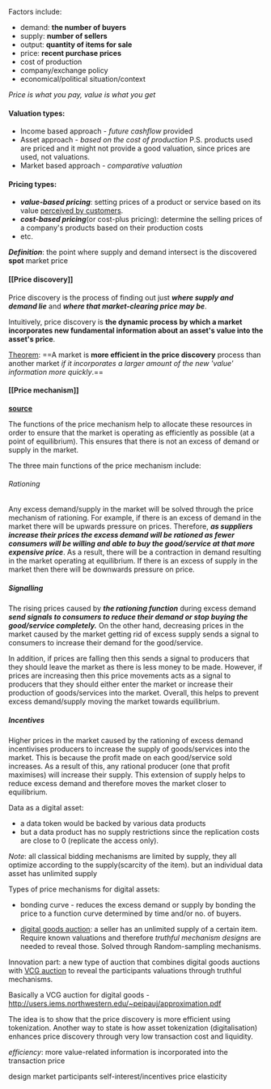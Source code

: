 Factors include:
- demand: **the number of buyers**
- supply: **number of sellers** 
- output: **quantity of items for sale**
- price: **recent purchase prices** 
- cost of production
- company/exchange policy
- economical/political situation/context


*Price is what you pay, value is what you get*

#### Valuation types:
- Income based approach - *future cashflow* provided
- Asset approach - *based on the cost of production* P.S. products used are priced and it might not provide a good valuation, since prices are used, not valuations.
- Market based approach - *comparative valuation*


#### Pricing types:
- ***value-based pricing***: setting prices of a product or service based on its value <u>perceived by customers</u>.
- ***cost-based pricing***(or cost-plus pricing): determine the selling prices of a company's products based on their production costs 
- etc.


***Definition***: the point where supply and demand intersect is the discovered **spot** market price


#### [[Price discovery]]
Price discovery is the process of finding out just ***where supply and demand lie*** and ***where that market-clearing price may be***.

Intuitively, price discovery is **the dynamic process by which a market incorporates new fundamental information about an asset's value into the asset's price**. 

<u>Theorem</u>: ==A market is **more efficient in the price discovery** process than another market *if it incorporates a larger amount of the new 'value' information more quickly*.==



#### [[Price mechanism]] 
**[source](https://edexceleconomicsrevision.com/home/theme-1-introduction-to-markets-and-market-faliure/price-mechanism/)**

The functions of the price mechanism help to allocate these resources in order to ensure that the market is operating as efficiently as possible (at a point of equilibrium). 
This ensures that there is not an excess of demand or supply in the market. 

The three main functions of the price mechanism include:

###### Rationing 
Any excess demand/supply in the market will be solved through the price mechanism of rationing. For example, if there is an excess of demand in the market there will be upwards pressure on prices. Therefore, ***as suppliers increase their prices the excess demand will be rationed as fewer consumers will be willing and able to buy the good/service at that more expensive price***. As a result, there will be a contraction in demand resulting in the market operating at equilibrium. If there is an excess of supply in the market then there will be downwards pressure on price.

##### Signalling 
The rising prices caused by ***the rationing function*** during excess demand ***send signals to consumers to reduce their demand or stop buying the good/service completely.*** On the other hand, decreasing prices in the market caused by the market getting rid of excess supply sends a signal to consumers to increase their demand for the good/service.

In addition, if prices are falling then this sends a signal to producers that they should leave the market as there is less money to be made. However, if prices are increasing then this price movements acts as a signal to producers that they should either enter the market or increase their production of goods/services into the market. Overall, this helps to prevent excess demand/supply moving the market towards equilibrium.


##### Incentives 
Higher prices in the market caused by the rationing of excess demand incentivises producers to increase the supply of goods/services into the market. This is because the profit made on each good/service sold increases. As a result of this, any rational producer (one that profit maximises) will increase their supply. This extension of supply helps to reduce excess demand and therefore moves the market closer to equilibrium.


Data as a digital asset:
- a data token would be backed by various data products
- but a data product has no supply restrictions since the replication costs are close to 0 (replicate the access only).


*Note*: all classical bidding mechanisms are limited by supply, they all optimize according to the supply(scarcity of the item). but an individual data asset has unlimited supply 


Types of price mechanisms for digital assets:
- bonding curve - reduces the excess demand or supply by bonding the price to a function curve determined by time and/or no. of buyers. 

- [digital goods auction](https://en.wikipedia.org/wiki/Digital_goods_auction): a seller has an unlimited supply of a certain item. Require known valuations and therefore *truthful mechanism designs* are needed to reveal those. Solved through Random-sampling mechanisms.


Innovation part: a new type of auction that combines digital goods auctions with [VCG auction](https://en.wikipedia.org/wiki/Vickrey%E2%80%93Clarke%E2%80%93Groves_auction) to reveal the participants valuations through truthful mechanisms. 

Basically a VCG auction for digital goods - http://users.iems.northwestern.edu/~peipauj/approximation.pdf



The idea is to show that the price discovery is more efficient using tokenization. Another way to state is how asset tokenization (digitalisation) enhances price discovery through very low transaction cost and liquidity. 

*efficiency*: more value-related information is incorporated into the transaction price



design market participants self-interest/incentives
price elasticity